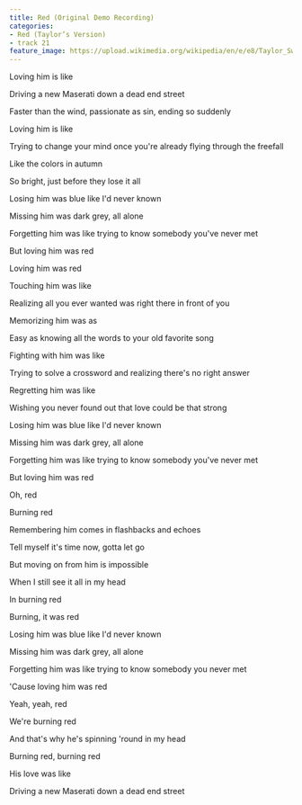 ```yaml
---
title: Red (Original Demo Recording)
categories:
- Red (Taylor’s Version)
- track 21
feature_image: https://upload.wikimedia.org/wikipedia/en/e/e8/Taylor_Swift_-_Red.png
--- 
```

Loving him is like

Driving a new Maserati down a dead end street

Faster than the wind, passionate as sin, ending so suddenly

Loving him is like

Trying to change your mind once you're already flying through the freefall

Like the colors in autumn

So bright, just before they lose it all

Losing him was blue like I'd never known

Missing him was dark grey, all alone

Forgetting him was like trying to know somebody you've never met

But loving him was red

Loving him was red

Touching him was like

Realizing all you ever wanted was right there in front of you

Memorizing him was as

Easy as knowing all the words to your old favorite song

Fighting with him was like

Trying to solve a crossword and realizing there's no right answer

Regretting him was like

Wishing you never found out that love could be that strong

Losing him was blue like I'd never known

Missing him was dark grey, all alone

Forgetting him was like trying to know somebody you've never met

But loving him was red

Oh, red

Burning red

Remembering him comes in flashbacks and echoes

Tell myself it's time now, gotta let go

But moving on from him is impossible

When I still see it all in my head

In burning red

Burning, it was red

Losing him was blue like I'd never known

Missing him was dark grey, all alone

Forgetting him was like trying to know somebody you never met

'Cause loving him was red

Yeah, yeah, red

We're burning red

And that's why he's spinning 'round in my head

Burning red, burning red

His love was like

Driving a new Maserati down a dead end street